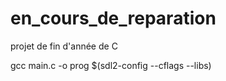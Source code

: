 # en_cours_de_reparation
projet de fin d'année de C

gcc main.c -o prog $(sdl2-config --cflags --libs)

